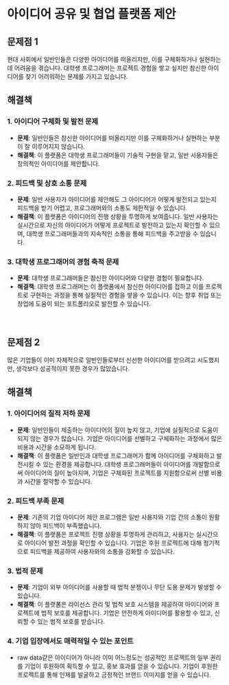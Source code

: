 # 아이디어 공유 및 협업 플랫폼 제안

## 문제점 1
현대 사회에서 일반인들은 다양한 아이디어를 떠올리지만, 이를 구체화하거나 실현하는 데 어려움을 겪습니다. 대학생 프로그래머는 프로젝트 경험을 쌓고 싶지만 참신한 아이디어를 찾기 어려워하는 문제를 가지고 있습니다.
  
## 해결책
### 1. 아이디어 구체화 및 발전 문제
- **문제**: 일반인들은 참신한 아이디어를 떠올리지만 이를 구체화하거나 실현하는 부분이 잘 이루어지지 않습니다.
- **해결책**: 이 플랫폼은 대학생 프로그래머들이 기술적 구현을 맡고, 일반 사용자들은 창의적인 아이디어를 제안합니다.

### 2. 피드백 및 상호 소통 문제
- **문제**: 일반 사용자가 아이디어를 제안해도 그 아이디어가 어떻게 발전되고 있는지 피드백을 받기 어렵고, 프로그래머와의 소통도 제한적일 수 있습니다.
- **해결책**: 이 플랫폼은 아이디어의 진행 상황을 투명하게 보여줍니다. 일반 사용자는 실시간으로 자신의 아이디어가 어떻게 프로젝트로 발전하고 있는지 확인할 수 있으며, 대학생 프로그래머들과의 지속적인 소통을 통해 피드백을 주고받을 수 있습니다.

### 3. 대학생 프로그래머의 경험 축적 문제
- **문제**: 대학생 프로그래머들은 참신한 아이디어와 다양한 경험이 필요합니다.
- **해결책**: 대학생 프로그래머는 이 플랫폼에서 참신한 아이디어를 접하고 이를 프로젝트로 구현하는 과정을 통해 실질적인 경험을 쌓을 수 있습니다. 이는 향후 취업 또는 창업에 도움이 되는 포트폴리오로 발전할 수 있습니다.  
<br><br>
## 문제점 2
많은 기업들이 이미 자체적으로 일반인들로부터 신선한 아이디어를 받으려고 시도했지만, 생각보다 성공적이지 못한 경우가 많았습니다.

## 해결책
### 1. 아이디어의 질적 저하 문제
- **문제**: 일반인들이 제출하는 아이디어의 질이 높지 않고, 기업에 실질적으로 도움이 되지 않는 경우가 많습니다. 기업은 아이디어를 선별하고 구체화하는 과정에서 많은 비용과 시간을 소모하게 됩니다.
- **해결책**: 이 플랫폼은 일반인과 대학생 프로그래머가 함께 아이디어를 구체화하고 발전시킬 수 있는 환경을 제공합니다. 대학생 프로그래머들이 아이디어를 개발함으로써 아이디어의 질이 높아지며, 기업은 구체화된 프로젝트를 지원함으로써 선별 비용과 시간을 절약할 수 있습니다.

### 2. 피드백 부족 문제
- **문제**: 기존의 기업 아이디어 제안 프로그램은 일반 사용자와 기업 간의 소통이 원활하지 않아 피드백이 부족했습니다.
- **해결책**: 이 플랫폼은 프로젝트 진행 상황을 투명하게 관리하고, 사용자는 실시간으로 아이디어 발전 과정을 확인할 수 있습니다. 기업은 후원 프로젝트에 대해 정기적으로 피드백을 제공하여 사용자와의 소통을 강화할 수 있습니다.

### 3. 법적 문제
- **문제**: 기업이 외부 아이디어를 사용할 때 법적 분쟁이나 무단 도용 문제가 발생할 수 있습니다.
- **해결책**: 이 플랫폼은 라이선스 관리 및 법적 보호 시스템을 제공하여 아이디어와 프로젝트에 법적 보호를 제공합니다. 기업은 안전하게 아이디어를 활용할 수 있고, 신뢰할 수 있는 법적 보호를 받습니다.

### 4. 기업 입장에서도 매력적일 수 있는 포인트
- raw data같은 아이디어가 아니라 이미 어느정도는 성공적인 프로젝트의 일부 권리를 기업이 후원하여 획득할 수 있고, 홍보 효과를 얻을 수 있습니다. 기업이 후원한 프로젝트를 통해 인재를 발굴하고 긍정적인 브랜드 이미지를 얻을 수 있습니다.
